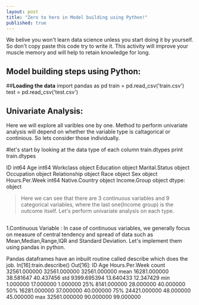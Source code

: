 ```yaml
---
layout: post
title: "Zero to hero in Model building using Python!"
published: true
---
```



We belive you won't learn data science unless you start doing it by yourself. So don't copy paste this code try to write it. This activity will improve your muscle memory and will help to retain knowledge for long.

## **Model building steps using Python:**
 
##**Loading the data**
  import pandas as pd
  train = pd.read_csv('train.csv')
  test = pd.read_csv('test.csv')

## **Univariate Analysis:**
Here we will explore all varibles one by one. Method to perform univariate analysis will depend on whether the variable type is caltagorical or continious. So lets consider those individually.

#let's start by looking at the data type of each column
train.dtypes
print  train.dtypes

  ID                 int64
  Age                int64
  Workclass         object
  Education         object
  Marital.Status    object
  Occupation        object
  Relationship      object
  Race              object
  Sex               object
  Hours.Per.Week     int64
  Native.Country    object
  Income.Group      object
  dtype: object

> Here we can see that there are 3 continuous variables and 9 categorical variables, where the last one(Income group) is the outcome itself. Let's perform univariate analysis on each type.

##

1.Continuous Variable :
In case of continuous variables, we generally focus on measure of central tendency and spread of data such as Mean,Median,Range,IQR and Standard Deviation. Let's implement them using pandas in python.

Pandas dataframes have an inbuilt routine called describe which does the job.
  In[16]:train.describe()
  Out[16]: 
                   ID           Age  Hours.Per.Week
  count  32561.000000  32561.000000    32561.000000
  mean   16281.000000     38.581647       40.437456
  std     9399.695394     13.640433       12.347429
  min        1.000000     17.000000        1.000000
  25%     8141.000000     28.000000       40.000000
  50%    16281.000000     37.000000       40.000000
  75%    24421.000000     48.000000       45.000000
  max    32561.000000     90.000000       99.000000






